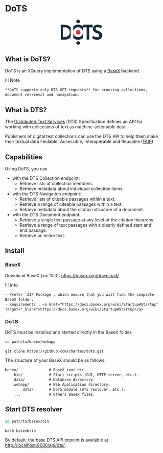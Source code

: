 # DoTS

<img src="./assets/dots-logo-retro.drawio.svg" alt="dots-logo" width="30%" style="display: block; margin: 0 auto;">

## What is DoTS?

DoTS is an XQuery implementation of DTS using a <a href="https://basex.org/" target="_blank">BaseX</a> backend.

!!! Note

    **DoTS supports only DTS GET requests** for browsing collections, document retrieval and navigation.

## What is DTS?

The <a href="https://distributed-text-services.github.io/specifications" target="_blank">Distributed Text Services</a> (DTS) Specification defines an API for working with collections of text as machine-actionable data.

Publishers of digital text collections can use the DTS API to help them make their textual data Findable, Accessible, Interoperable and Reusable (<a href="https://www.ccsd.cnrs.fr/principes-fair/" target="_blank">FAIR</a>).

## Capabilities

Using DoTS, you can

- with the DTS Collection endpoint:
	- Retrieve lists of collection members.
	- Retrieve metadata about individual collection items.
- with the DTS Navigation endpoint:
	- Retrieve lists of citeable passages within a text.
	- Retrieve a range of citeable passages within a text.
	- Retrieve metadata about the citation structure of a document.
- with the DTS Document endpoint:
	- Retrieve a single text passage at any level of the citation hierarchy.
	- Retrieve a range of text passages with a clearly defined start and end passage.
	- Retrieve an entire text.

## Install

### BaseX

Download BaseX (>= 10.0): <a href="https://basex.org/download/" target="_blank">https://basex.org/download/</a>

!!! info

	- Prefer `ZIP Package`, which ensure that you will find the complete BaseX folder.
	- Requirements : <a href="https://docs.basex.org/wiki/Startup#Startup" target="_blank">https://docs.basex.org/wiki/Startup#Startup</a>


### DoTS

DoTS must be installed and started directly in the BaseX folder. 

```Bash
cd path/to/basex/webapp
```

```{.Bash .copy}
git clone https://github.com/chartes/dots.git
```

The structure of your BaseX should be as follows:


	basex/				# BaseX root dir.
		bin/			# Start scripts (GUI, HTTP server, etc.).
		data/			# Database directory.
		webapp/			# Web Application directory.
			dots/		# DoTS module (DTS reslover, etc.).
		...				# Others BaseX files.

## Start DTS resolver

```Bash
cd path/to/basex/bin
```

```{.Bash .copy}
bash basexhttp
```

By default, the base DTS API enpoint is available at <a href="http://localhost:8080/api/dts/" target="_blank">http://localhost:8080/api/dts/</a>.